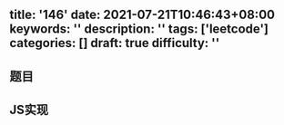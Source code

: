 title: '146'
date: 2021-07-21T10:46:43+08:00
keywords: ''
description: ''
tags: ['leetcode']
categories: []
draft: true
difficulty: ''
---

## 题目


## JS实现

```javascript

```
